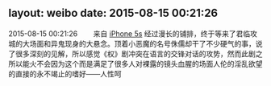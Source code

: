 layout: weibo
date: 2015-08-15 00:21:26
---
2015-08-15 00:21:26  &nbsp;&nbsp;&nbsp;&nbsp;&nbsp;&nbsp; 来自 <a href="sinaweibo://customweibosource" rel="nofollow">iPhone 5s</a>
经过漫长的铺排，终于等来了君临攻城的大场面和异鬼现身的大悬念。顶着小恶魔的名号侏儒却干了不少硬气的事，说了很多深刻的见解，所以感觉《权》剧冲突在语言的交锋对话的攻势，然而此剧之所以能火不会因为这个而是满足了很多人对裸露的镜头血腥的场面人伦的淫乱欲望的直接的永不竭止的嗜好——人性呵 ​​​
